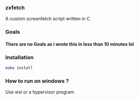 ### zxfetch
A custom screenfetch script written in C

### Goals
#### There are no Goals as i wrote this in less than 10 minutes lol

### Installation
``` bash
make install
```

### How to run on windows ?
Use wsl or a hypervisor program
